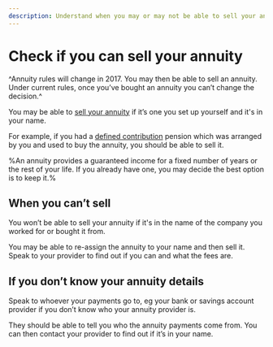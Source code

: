 ```yaml
---
description: Understand when you may or may not be able to sell your annuity.
---
```


# Check if you can sell your annuity

^Annuity rules will change in 2017. You may then be able to sell an annuity. Under current rules, once you’ve bought an annuity you can’t change the decision.^

You may be able to [sell your annuity](/selling-your-annuity) if it’s one you set up yourself and it's in your name.

For example, if you had a [defined contribution](/pension-types) pension which was arranged by you and used to buy the annuity, you should be able to sell it.

%An annuity provides a guaranteed income for a fixed number of years or the rest of your life. If you already have one, you may decide the best option is to keep it.%

## When you can’t sell

You won’t be able to sell your annuity if it's in the name of the company you worked for or bought it from.

You may be able to re-assign the annuity to your name and then sell it. Speak to your provider to find out if you can and what the fees are.

## If you don’t know your annuity details

Speak to whoever your payments go to, eg your bank or savings account provider if you don’t know who your annuity provider is.

They should be able to tell you who the annuity payments come from. You can then contact your provider to find out if it’s in your name.
